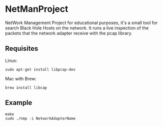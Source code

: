 # NetManProject
NetWork Management Project for educational purposes, it's a small tool for search Black Hole Hosts on the network.
It runs a live inspection of the packets that the network adapter receive with the pcap library.

## Requisites
Linux:
```
sudo apt-get install libpcap-dev
```
Mac with Brew: 
```
brew install libcap
```

## Example
```
make
sudo ./nmp -i NetworkAdapterName
```
